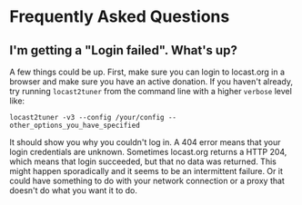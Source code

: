 # Frequently Asked Questions

## I'm getting a "Login failed". What's up?
A few things could be up. First, make sure you can login to locast.org in a browser and make sure you have an active donation. If you haven't already, try running `locast2tuner` from the command line with a higher `verbose` level like:

```
locast2tuner -v3 --config /your/config --other_options_you_have_specified
```

It should show you why you couldn't log in. A 404 error means that your login credentials are unknown. Sometimes locast.org returns a HTTP 204, which means that login succeeded, but that no data was returned. This might happen sporadically and it seems to be an intermittent failure. Or it could have something to do with your network connection or a proxy that doesn't do what you want it to do.


